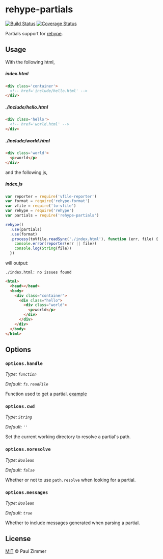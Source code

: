 # rehype-partials

[![Build Status](https://travis-ci.org/mrzmmr/rehype-partials.svg?branch=master)](https://travis-ci.org/mrzmmr/rehype-partials)
[![Coverage Status](https://coveralls.io/repos/github/mrzmmr/rehype-partials/badge.svg?branch=master)](https://coveralls.io/github/mrzmmr/rehype-partials?branch=master)

Partials support for [rehype].

## Usage

With the following html,

##### index.html

```html
<div class='container'>
  <!-- href='include/hello.html' -->
</div>
```

##### ./include/hello.html

```html
<div class='hello'>
  <!-- href='world.html' -->
</div>
```

##### ./include/world.html

```html
<div class='world'>
  <p>world</p>
</div>
```

and the following js,

##### index.js

```js
var reporter = require('vfile-reporter')
var format = require('rehype-format')
var vfile = require('to-vfile')
var rehype = require('rehype')
var partials = require('rehype-partials')

rehype()
  .use(partials)
  .use(format)
  .process(toVfile.readSync('./index.html'), function (err, file) {
    console.error(reporter(err || file))
    console.log(String(file))
  })
```

will output:

```
./index.html: no issues found
```

```html
<html>
  <head></head>
  <body>
    <div class="container">
      <div class="hello">
        <div class="world">
          <p>world</p>
        </div>
      </div>
    </div>
  </body>
</html>
```

## Options

### `options.handle`

*Type: `function`*

*Default: `fs.readFile`*

Function used to get a partial. [example][handle-example]


### `options.cwd`

*Type: `String`*

*Default: `''`*

Set the current working directory to resolve a partial's path.


### `options.noresolve`

*Type: `Boolean`*

*Default: `false`*

Whether or not to use `path.resolve` when looking for a partial.


### `options.messages`

*Type: `Boolean`*

*Default: `true`*

Whether to include messages generated when parsing a partial.


## License

[MIT][license] © Paul Zimmer

[rehype]: https://github.com/rehypejs/rehype
[handle-example]: https://github.com/mrzmmr/rehype-partials/tree/master/examples/custom-handle
[license]: https://github.com/mrzmmr/rehype-partials/blob/master/license
